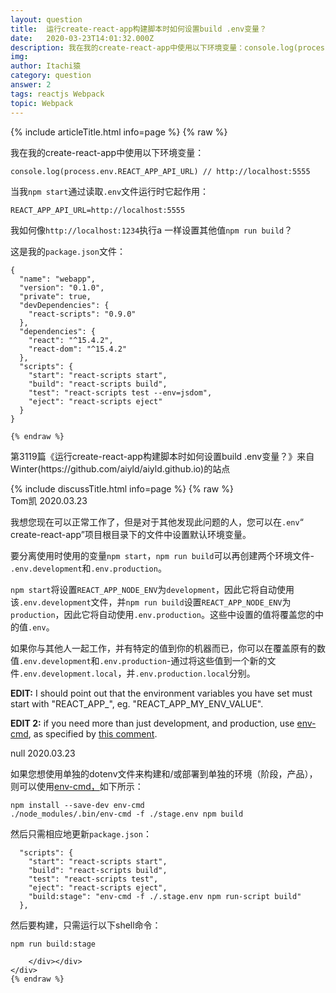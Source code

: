 ```yaml
---
layout: question
title:  运行create-react-app构建脚本时如何设置build .env变量？
date:   2020-03-23T14:01:32.000Z
description: 我在我的create-react-app中使用以下环境变量：console.log(process.env.REACT_APP_API_URL) //...
img: 
author: Itachi猿
category: question
answer: 2
tags: reactjs Webpack
topic: Webpack
---
```

<div class="article-root">
  <div class="article">
    {% include articleTitle.html info=page %}
    {% raw %}
    <div class="article-content"><p><font style="vertical-align: inherit;"><font style="vertical-align: inherit;">我在我的create-react-app中使用以下环境变量：</font></font></p>

<pre><code>console.log(process.env.REACT_APP_API_URL) // http://localhost:5555
</code></pre>

<p><font style="vertical-align: inherit;"><font style="vertical-align: inherit;">当我</font></font><code>npm start</code><font style="vertical-align: inherit;"><font style="vertical-align: inherit;">通过读取</font></font><code>.env</code><font style="vertical-align: inherit;"><font style="vertical-align: inherit;">文件</font><font style="vertical-align: inherit;">运行时它起作用</font><font style="vertical-align: inherit;">：</font></font></p>

<pre><code>REACT_APP_API_URL=http://localhost:5555
</code></pre>

<p><font style="vertical-align: inherit;"><font style="vertical-align: inherit;">我如何像</font></font><code>http://localhost:1234</code><font style="vertical-align: inherit;"><font style="vertical-align: inherit;">执行a </font><font style="vertical-align: inherit;">一样设置其他值</font></font><code>npm run build</code><font style="vertical-align: inherit;"><font style="vertical-align: inherit;">？</font></font></p>

<p><font style="vertical-align: inherit;"><font style="vertical-align: inherit;">这是我的</font></font><code>package.json</code><font style="vertical-align: inherit;"><font style="vertical-align: inherit;">文件：</font></font></p>

<pre><code>{<font></font>
  "name": "webapp",<font></font>
  "version": "0.1.0",<font></font>
  "private": true,<font></font>
  "devDependencies": {<font></font>
    "react-scripts": "0.9.0"<font></font>
  },<font></font>
  "dependencies": {<font></font>
    "react": "^15.4.2",<font></font>
    "react-dom": "^15.4.2"<font></font>
  },<font></font>
  "scripts": {<font></font>
    "start": "react-scripts start",<font></font>
    "build": "react-scripts build",<font></font>
    "test": "react-scripts test --env=jsdom",<font></font>
    "eject": "react-scripts eject"<font></font>
  }<font></font>
}<font></font>
</code></pre></div>
    {% endraw %}
  </div>
  <p class="winter_mark">第3119篇《运行create-react-app构建脚本时如何设置build .env变量？》来自Winter(https://github.com/aiyld/aiyld.github.io)的站点</p>
  <div class="discuss-wrapper">
    {% include discussTitle.html info=page %}
    {% raw %}
    <div class="discuss-list">
    <div class="discuss-item">
        <div class="discuss-parent">
          <div class="discuss-meta">
            <span class="discuss-user">Tom凯</span>
            <span class="discuss-time">2020.03.23</span>
          </div>
          <div class="discuss-comment"><p><font style="vertical-align: inherit;"><font style="vertical-align: inherit;">我想您现在可以正常工作了，但是对于其他发现此问题的人，您可以在</font></font><code>.env</code><font style="vertical-align: inherit;"><font style="vertical-align: inherit;">“ create-react-app”项目根目录下</font><font style="vertical-align: inherit;">的</font><font style="vertical-align: inherit;">文件中</font><font style="vertical-align: inherit;">设置默认环境变量</font><font style="vertical-align: inherit;">。</font></font></p>

<p><font style="vertical-align: inherit;"><font style="vertical-align: inherit;">要分离使用时使用的变量</font></font><code>npm start</code><font style="vertical-align: inherit;"><font style="vertical-align: inherit;">，</font></font><code>npm run build</code><font style="vertical-align: inherit;"><font style="vertical-align: inherit;">可以再创建两个环境文件- </font></font><code>.env.development</code><font style="vertical-align: inherit;"><font style="vertical-align: inherit;">和</font></font><code>.env.production</code><font style="vertical-align: inherit;"><font style="vertical-align: inherit;">。</font></font></p>

<p><code>npm start</code><font style="vertical-align: inherit;"><font style="vertical-align: inherit;">将设置</font></font><code>REACT_APP_NODE_ENV</code><font style="vertical-align: inherit;"><font style="vertical-align: inherit;">为</font></font><code>development</code><font style="vertical-align: inherit;"><font style="vertical-align: inherit;">，因此它将自动使用该</font></font><code>.env.development</code><font style="vertical-align: inherit;"><font style="vertical-align: inherit;">文件，并</font></font><code>npm run build</code><font style="vertical-align: inherit;"><font style="vertical-align: inherit;">设置</font></font><code>REACT_APP_NODE_ENV</code><font style="vertical-align: inherit;"><font style="vertical-align: inherit;">为</font></font><code>production</code><font style="vertical-align: inherit;"><font style="vertical-align: inherit;">，因此它将自动使用</font></font><code>.env.production</code><font style="vertical-align: inherit;"><font style="vertical-align: inherit;">。</font><font style="vertical-align: inherit;">这些中设置的值将覆盖您的中的值</font></font><code>.env</code><font style="vertical-align: inherit;"><font style="vertical-align: inherit;">。</font></font></p>

<p><font style="vertical-align: inherit;"><font style="vertical-align: inherit;">如果你与其他人一起工作，并有特定的值到你的机器而已，你可以在覆盖原有的数值</font></font><code>.env.development</code><font style="vertical-align: inherit;"><font style="vertical-align: inherit;">和</font></font><code>.env.production</code><font style="vertical-align: inherit;"><font style="vertical-align: inherit;">-通过将这些值到一个新的文件</font></font><code>.env.development.local</code><font style="vertical-align: inherit;"><font style="vertical-align: inherit;">，并</font></font><code>.env.production.local</code><font style="vertical-align: inherit;"><font style="vertical-align: inherit;">分别。  </font></font></p>

<p><strong>EDIT:</strong> I should point out that the environment variables you have set must start with "REACT_APP_", eg. "REACT_APP_MY_ENV_VALUE".</p>

<p><strong>EDIT 2:</strong> if you need more than just development, and production, use <a href="https://github.com/toddbluhm/env-cmd" rel="noreferrer">env-cmd</a>, as specified by <a href="https://github.com/facebook/create-react-app/issues/3903#issuecomment-365096630" rel="noreferrer">this comment</a>.</p></div>
        </div></div><div class="discuss-item">
        <div class="discuss-parent">
          <div class="discuss-meta">
            <span class="discuss-user">null</span>
            <span class="discuss-time">2020.03.23</span>
          </div>
          <div class="discuss-comment"><p><font style="vertical-align: inherit;"><font style="vertical-align: inherit;">如果您想使用单独的dotenv文件来构建和/或部署到单独的环境（阶段，产品），则可以使用</font></font><a href="https://github.com/toddbluhm/env-cmd" rel="nofollow noreferrer"><font style="vertical-align: inherit;"><font style="vertical-align: inherit;">env-cmd，</font></font></a><font style="vertical-align: inherit;"><font style="vertical-align: inherit;">如下所示：</font></font></p>

<pre class="lang-sh prettyprint-override"><code>npm install --save-dev env-cmd<font></font>
./node_modules/.bin/env-cmd -f ./stage.env npm build<font></font>
</code></pre>

<p><font style="vertical-align: inherit;"><font style="vertical-align: inherit;">然后只需相应地更新</font></font><code>package.json</code><font style="vertical-align: inherit;"><font style="vertical-align: inherit;">：</font></font></p>

<pre><code>  "scripts": {<font></font>
    "start": "react-scripts start",<font></font>
    "build": "react-scripts build",<font></font>
    "test": "react-scripts test",<font></font>
    "eject": "react-scripts eject",<font></font>
    "build:stage": "env-cmd -f ./.stage.env npm run-script build"<font></font>
  },<font></font>
</code></pre>

<p><font style="vertical-align: inherit;"><font style="vertical-align: inherit;">然后要构建，只需运行以下shell命令：</font></font></p>

<pre class="lang-sh prettyprint-override"><code>npm run build:stage
</code></pre></div>
        </div></div>
    </div>
    {% endraw %}
  </div>
<div>
